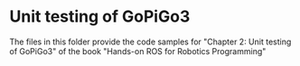 # Unit testing of GoPiGo3

The files in this folder provide the code samples for "Chapter 2: Unit testing of GoPiGo3" of the book "Hands-on ROS for Robotics Programming"
